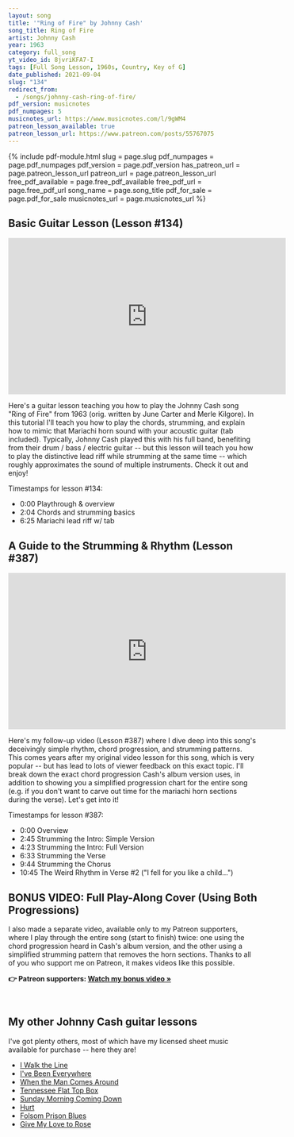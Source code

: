 ```yaml
---
layout: song
title: '"Ring of Fire" by Johnny Cash'
song_title: Ring of Fire
artist: Johnny Cash
year: 1963
category: full_song
yt_video_id: 8jvriKFA7-I
tags: [Full Song Lesson, 1960s, Country, Key of G]
date_published: 2021-09-04
slug: "134"
redirect_from:
  - /songs/johnny-cash-ring-of-fire/
pdf_version: musicnotes
pdf_numpages: 5
musicnotes_url: https://www.musicnotes.com/l/9gWM4
patreon_lesson_available: true
patreon_lesson_url: https://www.patreon.com/posts/55767075
---
```


{% include pdf-module.html slug = page.slug pdf_numpages = page.pdf_numpages pdf_version = page.pdf_version has_patreon_url = page.patreon_lesson_url patreon_url = page.patreon_lesson_url free_pdf_available = page.free_pdf_available free_pdf_url = page.free_pdf_url song_name = page.song_title pdf_for_sale = page.pdf_for_sale musicnotes_url = page.musicnotes_url %}

## Basic Guitar Lesson (Lesson #134)

<iframe width="560" height="315" src="https://www.youtube.com/embed/8jvriKFA7-I?showinfo=0" frameborder="0" allowfullscreen></iframe>

Here's a guitar lesson teaching you how to play the Johnny Cash song "Ring of Fire" from 1963 (orig. written by June Carter and Merle Kilgore). In this tutorial I'll teach you how to play the chords, strumming, and explain how to mimic that Mariachi horn sound with your acoustic guitar (tab included). Typically, Johnny Cash played this with his full band, benefiting from their drum / bass / electric guitar -- but this lesson will teach you how to play the distinctive lead riff while strumming at the same time -- which roughly approximates the sound of multiple instruments. Check it out and enjoy!

Timestamps for lesson #134:

- 0:00 Playthrough & overview
- 2:04 Chords and strumming basics
- 6:25 Mariachi lead riff w/ tab

## A Guide to the Strumming & Rhythm (Lesson #387)

<iframe width="560" height="315" src="https://www.youtube.com/embed/qIGmOaYIMvk?showinfo=0" frameborder="0" allowfullscreen></iframe>

Here's my follow-up video (Lesson #387) where I dive deep into this song's deceivingly simple rhythm, chord progression, and strumming patterns. This comes years after my original video lesson for this song, which is very popular -- but has lead to lots of viewer feedback on this exact topic. I'll break down the exact chord progression Cash's album version uses, in addition to showing you a simplified progression chart for the entire song (e.g. if you don't want to carve out time for the mariachi horn sections during the verse). Let's get into it!

Timestamps for lesson #387:

- 0:00 Overview
- 2:45 Strumming the Intro: Simple Version
- 4:23 Strumming the Intro: Full Version
- 6:33 Strumming the Verse
- 9:44 Strumming the Chorus
- 10:45 The Weird Rhythm in Verse #2 ("I fell for you like a child...")

## BONUS VIDEO: Full Play-Along Cover (Using Both Progressions)

I also made a separate video, available only to my Patreon supporters, where I play through the entire song (start to finish) twice: one using the chord progression heard in Cash's album version, and the other using a simplified strumming pattern that removes the horn sections. Thanks to all of you who support me on Patreon, it makes videos like this possible.

<strong>👉 Patreon supporters: [Watch my bonus video »]({{page.patreon_lesson_url}})</strong>

<br />

## My other Johnny Cash guitar lessons

I've got plenty others, most of which have my licensed sheet music available for purchase -- here they are!

- [I Walk the Line](https://playsongnotes.com/lessons/262/)
- [I've Been Everywhere](https://playsongnotes.com/lessons/170/)
- [When the Man Comes Around](https://playsongnotes.com/lessons/159/)
- [Tennessee Flat Top Box](https://playsongnotes.com/lessons/145/)
- [Sunday Morning Coming Down](https://playsongnotes.com/lessons/98/)
- [Hurt](https://playsongnotes.com/lessons/90/)
- [Folsom Prison Blues](https://playsongnotes.com/lessons/72/)
- [Give My Love to Rose](https://playsongnotes.com/lessons/18/)
